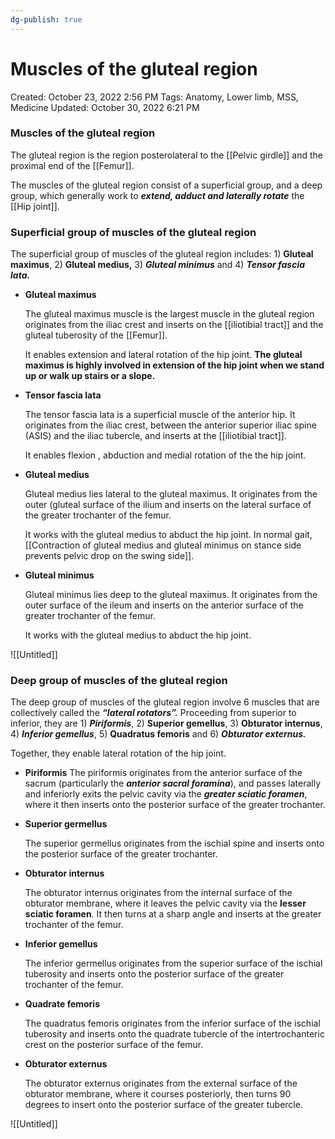 ```yaml
---
dg-publish: true
---
```


# Muscles of the gluteal region

Created: October 23, 2022 2:56 PM
Tags: Anatomy, Lower limb, MSS, Medicine
Updated: October 30, 2022 6:21 PM

### Muscles of the gluteal region

The gluteal region is the region posterolateral to the [[Pelvic girdle]] and the proximal end of the [[Femur]].

The muscles of the gluteal region consist of a superficial group, and a deep group, which generally work to ***********************************extend, adduct and laterally rotate*********************************** the [[Hip joint]].

### Superficial group of muscles of the gluteal region

The superficial group of muscles of the gluteal region includes: 1) ******Gluteal maximus******, 2) **************Gluteal medius,************** 3) ***************Gluteal minimus*************** and 4) *******************Tensor fascia lata.*******************

- ******************************Gluteal maximus******************************
    
    The gluteal maximus muscle is the largest muscle in the gluteal region originates from the iliac crest and inserts on the [[iliotibial tract]] and the gluteal tuberosity of the [[Femur]].
    
    It enables extension and lateral rotation of the hip joint. ******************************************************************************The gluteal maximus is highly involved in extension of the hip joint when we stand up or walk up stairs or a slope.******************************************************************************
    
- ************************************Tensor fascia lata************************************
    
    The tensor fascia lata is a superficial muscle of the anterior hip. It originates from the iliac crest, between the anterior superior iliac spine (ASIS) and the iliac tubercle, and inserts at the [[iliotibial tract]].
    
    It enables flexion , abduction and medial rotation of the the hip joint.
    
- ****************************Gluteal medius****************************
    
    Gluteal medius lies lateral to the gluteal maximus. It originates from the outer (gluteal surface of the ilium and inserts on the lateral surface of the greater trochanter of the femur.
    
     It works with the gluteal medius to abduct the hip joint. In normal gait,  [[Contraction of gluteal medius and gluteal minimus on stance side prevents pelvic drop on the swing side]].
    
- ****Gluteal minimus****
    
    Gluteal minimus lies deep to the gluteal maximus. It originates from the outer surface of the ileum and inserts on the anterior surface of the greater trochanter of the femur.
    
    It works with the gluteal medius to abduct the hip joint.
    

![[Untitled]]

### Deep group of muscles of the gluteal region

The deep group of muscles of the gluteal region involve 6 muscles that are collectively called the *******************“lateral rotators”.******************* Proceeding from superior to inferior, they are 1) ***********Piriformis***********, 2) **********************Superior gemellus**********************, 3) ******************Obturator internus******************, 4) *********Inferior gemellus*********, 5) **********************Quadratus femoris********************** and 6) *******************Obturator externus.*******************

Together, they enable lateral rotation of the hip joint.

- ********************Piriformis********************
    The piriformis originates from the anterior surface of the sacrum (particularly the *********anterior sacral foramina*********), and passes laterally and inferiorly exits the pelvic cavity via the ***********************greater sciatic foramen***********************, where it then inserts onto the posterior surface of the greater trochanter.
    
- ******************************Superior germellus******************************
    
    The superior germellus originates from the ischial spine and inserts onto the posterior surface of the greater trochanter.
    
- ******Obturator internus******
    
    The obturator internus originates from the internal surface of the obturator membrane, where it leaves the pelvic cavity via the **********************lesser sciatic foramen**********************. It then turns at a sharp angle and inserts at the greater trochanter of the femur.
    
- **********************************Inferior gemellus**********************************
    
    The inferior germellus originates from the superior surface of the ischial tuberosity and inserts onto the posterior surface of the greater trochanter of the femur.
    
- ********************************Quadrate femoris********************************
    
    The quadratus femoris originates from the inferior surface of the ischial tuberosity and inserts onto the quadrate tubercle of the intertrochanteric crest on the posterior surface of the femur.
    
- ************************************Obturator externus************************************
    
    The obturator externus originates from the external surface of the obturator membrane, where it courses posteriorly, then turns 90 degrees to insert onto the posterior surface of the greater tubercle.
    

![[Untitled]]